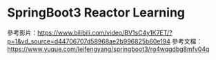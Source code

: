 # SpringBoot3 Reactor Learning

參考影片：https://www.bilibili.com/video/BV1sC4y1K7ET/?p=1&vd_source=d44706707d58968ae2b996825b60e194
參考文檔：https://www.yuque.com/leifengyang/springboot3/rg4wqgdbg8mfv04q